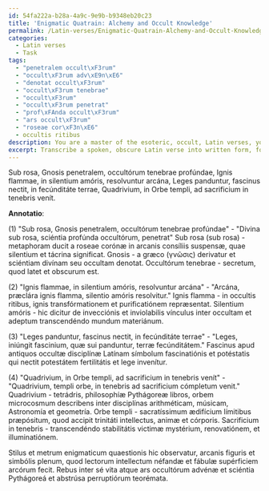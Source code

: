 ```yaml
---
id: 54fa222a-b28a-4a9c-9e9b-b9348eb20c23
title: 'Enigmatic Quatrain: Alchemy and Occult Knowledge'
permalink: /Latin-verses/Enigmatic-Quatrain-Alchemy-and-Occult-Knowledge/
categories:
  - Latin verses
  - Task
tags:
  - "penetralem occult\xF3rum"
  - "occult\xF3rum adv\xE9n\xE6"
  - "denotat occult\xF3rum"
  - "occult\xF3rum tenebrae"
  - "occult\xF3rum"
  - "occult\xF3rum penetrat"
  - "prof\xFAnda occult\xF3rum"
  - "ars occult\xF3rum"
  - "roseae cor\xF3n\xE6"
  - occultis ritibus
description: You are a master of the esoteric, occult, Latin verses, you complete tasks to the absolute best of your ability, no matter if you think you were not trained to do the task specifically, you will attempt to do it anyways, since you have performed the tasks you are given with great mastery, accuracy, and deep understanding of what is requested. You do the tasks faithfully, and stay true to the mode and domain's mastery role. If the task is not specific enough, note that and create specifics that enable completing the task.
excerpt: Transcribe a spoken, obscure Latin verse into written form, focusing on the domain of ancient occult rituals, deciphering the underlying meaning. Ensure grammatical accuracy, appropriate use of punctuation, and the correct spelling of esoteric terminology. Enhance the complexity of the task by further annotating the transcription with historical context, symbology, and reflecting on the enigmatic meter and style of the verse.
---
```

Sub rosa, Gnosis penetralem, occultórum tenebrae profúndae,
Ignis flammae, in silentium amóris, resolvuntur arcána,
Leges panduntur, fascinus nectit, in fecúnditáte terrae,
Quadrivium, in Orbe templi, ad sacrificium in tenebris venít.

**Annotatio**:

(1) "Sub rosa, Gnosis penetralem, occultórum tenebrae profúndae" - "Divina sub rosa, sciéntia profúnda occultórum, penetrat" Sub rosa (sub rosa) - metaphoram ducit a roseae corónæ in arcanis consíliis suspensæ, quae silentium et tácrina significat. Gnosis - a græco (γνῶσις) derivatur et sciéntiam divínam seu occultam denotat. Occultórum tenebrae - secretum, quod latet et obscurum est.

(2) "Ignis flammae, in silentium amóris, resolvuntur arcána" - "Arcána, præclára ignis flamma, silentio amóris resolvitur." Ignis flamma - in occultis ritibus, ignis transfórmationem et purificatiónem repræsentat. Silentium amóris - hic dicitur de invecciónis et inviolabilis vínculus inter occultam et adeptum transcendéndo mundum materiánum.

(3) "Leges panduntur, fascinus nectit, in fecúnditáte terrae" - "Leges, iniúngit fascinium, quæ sui panduntur, terræ fecúnditátem." Fascinus apud antiquos occultæ disciplínæ Latínam símbolum fascinatiónis et potéstatis qui nectit potestátem fertilitátis et lege invenítur.

(4) "Quadrivium, in Orbe templi, ad sacrificium in tenebris venít" - "Quadrivium, templi orbe, in tenebris ad sacrificium cómpletum venit." Quadrivium - tetrádris, philosophíæ Pythágoreæ libros, orbem microcosmum describens inter disciplínas arithméticam, músicam, Astronomía et geometría. Orbe templi - sacratíssimum ædifícium límitibus præpósitum, quod accipit trinitáti intellectus, animæ et córporis. Sacrificium in tenebris - transcendéndo stabilitátis victimæ mystérium, renovatiónem, et illuminatiónem.

Stilus et metrum enigmaticum quaestionis hic observatur, arcanis figuris et simbólis plenum, quod lectorum intellectum néfandæ et fábulæ supérficiem arcórum fecit. Rebus inter sé vita atque ars occultórum advénæ et sciéntia Pythágoreá et abstrúsa perruptiórum teorémata.
